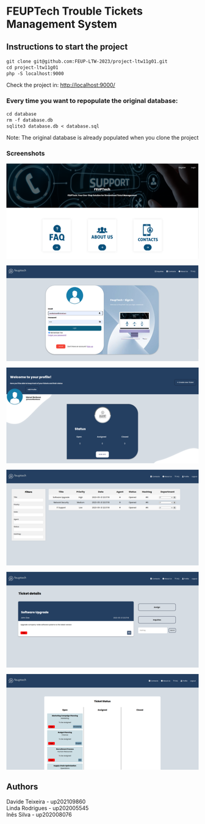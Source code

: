 # FEUPTech Trouble Tickets Management System

## Instructions to start the project

```
git clone git@github.com:FEUP-LTW-2023/project-ltw11g01.git
cd project-ltw11g01
php -S localhost:9000
```
Check the project in:
[http://localhost:9000/](http://localhost:9000/)

### Every time you want to repopulate the original database:

```
cd database
rm -f database.db
sqlite3 database.db < database.sql
```

Note: The original database is already populated when you clone the project


### Screenshots


![../screenshots/index.png](screenshots/index.png)


![../screenshots/login.png](screenshots/login.png)


![../screenshots/profile.png](screenshots/profile.png)


![../screenshots/all_tickets.png](screenshots/all_tickets.png)


![../screenshots/ticket_detail.png](screenshots/ticket_detail.png)

![../screenshots/tickets_user.png](screenshots/tickets_user.png)





## Authors

Davide Teixeira - up202109860
<br>
Linda Rodrigues - up202005545
<br>
Inês Silva - up202008076




<!--[![Open in Visual Studio Code](https://classroom.github.com/assets/open-in-vscode-c66648af7eb3fe8bc4f294546bfd86ef473780cde1dea487d3c4ff354943c9ae.svg)](https://classroom.github.com/online_ide?assignment_repo_id=10557410&assignment_repo_type=AssignmentRepo) --!>
